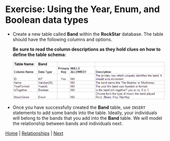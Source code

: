 # Exercise: Using the Year, Enum, and Boolean data types

- Create a new table called **Band** within the **RockStar** database.  The table should have the following columns and options.  

  **Be sure to read the column descriptions as they hold clues on how to define the table schema:**

  ![Band Table Schema](/static/assets/img/band-table.png)

- Once you have successfully created the **Band** table, use `INSERT` statements to add some bands into the table.  Ideally, your individuals will belong to the bands that you add into the **Band** table.  We will model the relationship between bands and individuals next.


[Home](/)  |  [Relationships](/7-more-data-types/)  |  [Next](/8-relationships/)
